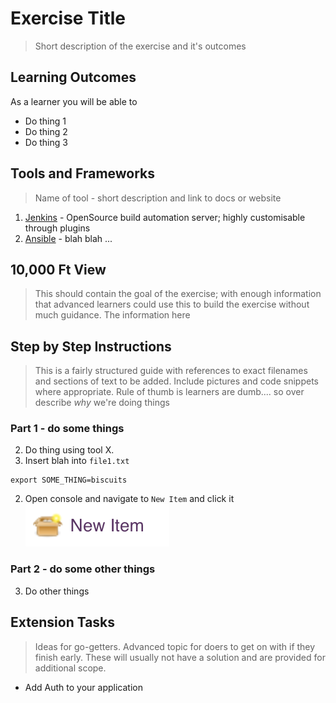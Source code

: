 # Exercise Title

> Short description of the exercise and it's outcomes

## Learning Outcomes
As a learner you will be able to
- Do thing 1
- Do thing 2
- Do thing 3

## Tools and Frameworks
> Name of tool - short description and link to docs or website

1. [Jenkins](https://jenkins.io/) - OpenSource build automation server; highly customisable through plugins
1. [Ansible]() - blah blah ...


## 10,000 Ft View
> This should contain the goal of the exercise; with enough information that advanced learners could use this to build the exercise without much guidance. The information here

## Step by Step Instructions
> This is a fairly structured guide with references to exact filenames and sections of text to be added. Include pictures and code snippets where appropriate. Rule of thumb is learners are dumb.... so over describe _why_ we're doing things

### Part 1 - do some things
2. Do thing using tool X.
2. Insert blah into `file1.txt`
```
export SOME_THING=biscuits
```
2. Open console and navigate to `New Item` and click it ![new-item](./images/new-item.png)

### Part 2 - do some other things
3. Do other things

## Extension Tasks
> Ideas for go-getters. Advanced topic for doers to get on with if they finish early. These will usually not have a solution and are provided for additional scope.

 - Add Auth to your application
